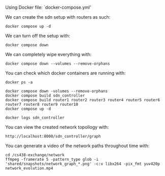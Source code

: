 Using Docker file: 
`docker-compose.yml'

We can create the sdn setup with routers as such:
```
docker compose up -d
```

We can turn off the setup with:
```
docker compose down
```

We can completely wipe everything with:
```
docker compose down --volumes --remove-orphans
```

You can check which docker containers are running with:
```
docker ps -a
```

```
docker compose down -volumes --remove-orphans
docker compose build sdn_controller
docker compose build router1 router2 router3 router4 router5 router6 router7 router8 router9 router10
docker compose up -d

docker logs sdn_controller
```

You can view the created network topollogy with:
```
http://localhost:8000/sdn_controller/graph
```

You can generate a video of the network paths throughout time with:
```
cd /cs438-exchange/network
ffmpeg -framerate 5 -pattern_type glob -i 'shared/snapshots/network_graph_*.png' -c:v libx264 -pix_fmt yuv420p network_evolution.mp4
```